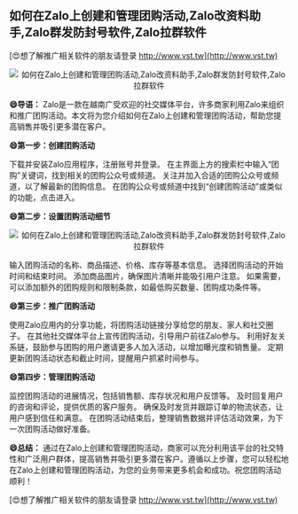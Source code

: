 ## **如何在Zalo上创建和管理团购活动,Zalo改资料助手,Zalo群发防封号软件,Zalo拉群软件**

[😍想了解推广相关软件的朋友请登录 http://www.vst.tw](http://www.vst.tw)

 <center><img src="https://vst.tw/MP4/tuiguang/png/0.png" alt="如何在Zalo上创建和管理团购活动,Zalo改资料助手,Zalo群发防封号软件,Zalo拉群软件"></center>

**😄导语：**
Zalo是一款在越南广受欢迎的社交媒体平台，许多商家利用Zalo来组织和推广团购活动。本文将为您介绍如何在Zalo上创建和管理团购活动，帮助您提高销售并吸引更多潜在客户。

**😄第一步：创建团购活动**

下载并安装Zalo应用程序，注册账号并登录。
在主界面上方的搜索栏中输入“团购”关键词，找到相关的团购公众号或频道。
关注并加入合适的团购公众号或频道，以了解最新的团购信息。
在团购公众号或频道中找到“创建团购活动”或类似的功能，点击进入。

**😄第二步：设置团购活动细节**

 <center><img src="https://vst.tw/MP4/tuiguang/png/1.png" alt="如何在Zalo上创建和管理团购活动,Zalo改资料助手,Zalo群发防封号软件,Zalo拉群软件"></center>

输入团购活动的名称、商品描述、价格、库存等基本信息。
选择团购活动的开始时间和结束时间。
添加商品图片，确保图片清晰并能吸引用户注意。
如果需要，可以添加额外的团购规则和限制条款，如最低购买数量、团购成功条件等。

**😄第三步：推广团购活动**

使用Zalo应用内的分享功能，将团购活动链接分享给您的朋友、家人和社交圈子。
在其他社交媒体平台上宣传团购活动，引导用户前往Zalo参与。
利用好友关系链，鼓励参与团购的用户邀请更多人加入活动，以增加曝光度和销售量。
定期更新团购活动状态和截止时间，提醒用户抓紧时间参与。

**😄第四步：管理团购活动**

监控团购活动的进展情况，包括销售额、库存状况和用户反馈等。
及时回复用户的咨询和评论，提供优质的客户服务。
确保及时发货并跟踪订单的物流状态，让用户感到信任和满意。
在团购活动结束后，整理销售数据并评估活动效果，为下一次团购活动做好准备。

**😄总结：**
通过在Zalo上创建和管理团购活动，商家可以充分利用该平台的社交特性和广泛用户群体，提高销售并吸引更多潜在客户。遵循以上步骤，您可以轻松地在Zalo上创建和管理团购活动，为您的业务带来更多机会和成功。祝您团购活动顺利！

[😍想了解推广相关软件的朋友请登录 http://www.vst.tw](http://www.vst.tw)



